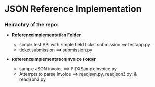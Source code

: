 # JSON Reference Implementation

### Heirachry of the repo:
   * **ReferenceImplementation Folder**
     * simple test API with simple field ticket submission ==> testapp.py
     * ticket submission ==> submission.py

   * **ReferenceImplementationInvoice Folder**
     * sample JSON invoice ==> PIDXSampleInvoice.py
     * Attempts to parse invoice ==> readjson.py, readjson2.py, & readjson3.py
